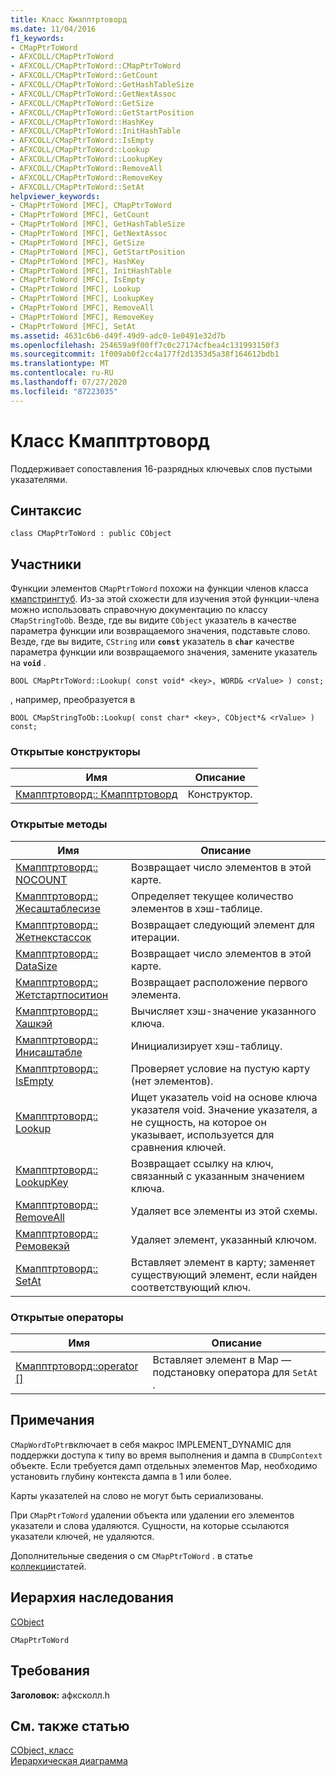 ```yaml
---
title: Класс Кмапптртоворд
ms.date: 11/04/2016
f1_keywords:
- CMapPtrToWord
- AFXCOLL/CMapPtrToWord
- AFXCOLL/CMapPtrToWord::CMapPtrToWord
- AFXCOLL/CMapPtrToWord::GetCount
- AFXCOLL/CMapPtrToWord::GetHashTableSize
- AFXCOLL/CMapPtrToWord::GetNextAssoc
- AFXCOLL/CMapPtrToWord::GetSize
- AFXCOLL/CMapPtrToWord::GetStartPosition
- AFXCOLL/CMapPtrToWord::HashKey
- AFXCOLL/CMapPtrToWord::InitHashTable
- AFXCOLL/CMapPtrToWord::IsEmpty
- AFXCOLL/CMapPtrToWord::Lookup
- AFXCOLL/CMapPtrToWord::LookupKey
- AFXCOLL/CMapPtrToWord::RemoveAll
- AFXCOLL/CMapPtrToWord::RemoveKey
- AFXCOLL/CMapPtrToWord::SetAt
helpviewer_keywords:
- CMapPtrToWord [MFC], CMapPtrToWord
- CMapPtrToWord [MFC], GetCount
- CMapPtrToWord [MFC], GetHashTableSize
- CMapPtrToWord [MFC], GetNextAssoc
- CMapPtrToWord [MFC], GetSize
- CMapPtrToWord [MFC], GetStartPosition
- CMapPtrToWord [MFC], HashKey
- CMapPtrToWord [MFC], InitHashTable
- CMapPtrToWord [MFC], IsEmpty
- CMapPtrToWord [MFC], Lookup
- CMapPtrToWord [MFC], LookupKey
- CMapPtrToWord [MFC], RemoveAll
- CMapPtrToWord [MFC], RemoveKey
- CMapPtrToWord [MFC], SetAt
ms.assetid: 4631c6b6-d49f-49d9-adc0-1e0491e32d7b
ms.openlocfilehash: 254659a9f00ff7c0c27174cfbea4c131993150f3
ms.sourcegitcommit: 1f009ab0f2cc4a177f2d1353d5a38f164612bdb1
ms.translationtype: MT
ms.contentlocale: ru-RU
ms.lasthandoff: 07/27/2020
ms.locfileid: "87223035"
---
```

# <a name="cmapptrtoword-class"></a>Класс Кмапптртоворд

Поддерживает сопоставления 16-разрядных ключевых слов пустыми указателями.

## <a name="syntax"></a>Синтаксис

```
class CMapPtrToWord : public CObject
```

## <a name="members"></a>Участники

Функции элементов `CMapPtrToWord` похожи на функции членов класса [кмапстрингтуб](../../mfc/reference/cmapstringtoob-class.md). Из-за этой схожести для изучения этой функции-члена можно использовать справочную документацию по классу `CMapStringToOb`. Везде, где вы видите `CObject` указатель в качестве параметра функции или возвращаемого значения, подставьте слово. Везде, где вы видите, `CString` или **`const`** указатель в **`char`** качестве параметра функции или возвращаемого значения, замените указатель на **`void`** .

`BOOL CMapPtrToWord::Lookup( const void* <key>, WORD& <rValue> ) const;`

, например, преобразуется в

`BOOL CMapStringToOb::Lookup( const char* <key>, CObject*& <rValue> ) const;`

### <a name="public-constructors"></a>Открытые конструкторы

|Имя|Описание|
|----------|-----------------|
|[Кмапптртоворд:: Кмапптртоворд](../../mfc/reference/cmapstringtoob-class.md#cmapstringtoob)|Конструктор.|

### <a name="public-methods"></a>Открытые методы

|Имя|Описание|
|----------|-----------------|
|[Кмапптртоворд:: NOCOUNT](../../mfc/reference/cmapstringtoob-class.md#getcount)|Возвращает число элементов в этой карте.|
|[Кмапптртоворд:: Жесаштаблесизе](../../mfc/reference/cmapstringtoob-class.md#gethashtablesize)|Определяет текущее количество элементов в хэш-таблице.|
|[Кмапптртоворд:: Жетнекстассок](../../mfc/reference/cmapstringtoob-class.md#getnextassoc)|Возвращает следующий элемент для итерации.|
|[Кмапптртоворд:: DataSize](../../mfc/reference/cmapstringtoob-class.md#getsize)|Возвращает число элементов в этой карте.|
|[Кмапптртоворд:: Жетстартпоситион](../../mfc/reference/cmapstringtoob-class.md#getstartposition)|Возвращает расположение первого элемента.|
|[Кмапптртоворд:: Хашкэй](../../mfc/reference/cmapstringtoob-class.md#hashkey)|Вычисляет хэш-значение указанного ключа.|
|[Кмапптртоворд:: Инисаштабле](../../mfc/reference/cmapstringtoob-class.md#inithashtable)|Инициализирует хэш-таблицу.|
|[Кмапптртоворд:: IsEmpty](../../mfc/reference/cmapstringtoob-class.md#isempty)|Проверяет условие на пустую карту (нет элементов).|
|[Кмапптртоворд:: Lookup](../../mfc/reference/cmapstringtoob-class.md#lookup)|Ищет указатель void на основе ключа указателя void. Значение указателя, а не сущность, на которое он указывает, используется для сравнения ключей.|
|[Кмапптртоворд:: LookupKey](../../mfc/reference/cmapstringtoob-class.md#lookupkey)|Возвращает ссылку на ключ, связанный с указанным значением ключа.|
|[Кмапптртоворд:: RemoveAll](../../mfc/reference/cmapstringtoob-class.md#removeall)|Удаляет все элементы из этой схемы.|
|[Кмапптртоворд:: Ремовекэй](../../mfc/reference/cmapstringtoob-class.md#removekey)|Удаляет элемент, указанный ключом.|
|[Кмапптртоворд:: SetAt](../../mfc/reference/cmapstringtoob-class.md#setat)|Вставляет элемент в карту; заменяет существующий элемент, если найден соответствующий ключ.|

### <a name="public-operators"></a>Открытые операторы

|Имя|Описание|
|----------|-----------------|
|[Кмапптртоворд::operator \[\]](../../mfc/reference/cmapstringtoob-class.md#operator_at)|Вставляет элемент в Map — подстановку оператора для `SetAt` .|

## <a name="remarks"></a>Примечания

`CMapWordToPtr`включает в себя макрос IMPLEMENT_DYNAMIC для поддержки доступа к типу во время выполнения и дампа в `CDumpContext` объекте. Если требуется дамп отдельных элементов Map, необходимо установить глубину контекста дампа в 1 или более.

Карты указателей на слово не могут быть сериализованы.

При `CMapPtrToWord` удалении объекта или удалении его элементов указатели и слова удаляются. Сущности, на которые ссылаются указатели ключей, не удаляются.

Дополнительные сведения о см `CMapPtrToWord` . в статье [коллекции](../../mfc/collections.md)статей.

## <a name="inheritance-hierarchy"></a>Иерархия наследования

[CObject](../../mfc/reference/cobject-class.md)

`CMapPtrToWord`

## <a name="requirements"></a>Требования

**Заголовок:** афксколл.h

## <a name="see-also"></a>См. также статью

[CObject, класс](../../mfc/reference/cobject-class.md)<br/>
[Иерархическая диаграмма](../../mfc/hierarchy-chart.md)
